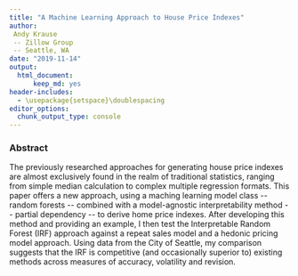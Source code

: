 ```yaml
---
title: "A Machine Learning Approach to House Price Indexes"
author: 
 Andy Krause
 -- Zillow Group
 -- Seattle, WA
date: "2019-11-14"
output: 
  html_document:
      keep_md: yes
header-includes:
  - \usepackage{setspace}\doublespacing
editor_options: 
  chunk_output_type: console
---
```








### Abstract

The previously researched approaches for generating house price indexes are almost exclusively found in the realm of traditional statistics, ranging from simple median calculation to complex multiple regression formats. This paper offers a new approach, using a maching learning model class -- random forests -- combined with a model-agnostic interpretability method -- partial dependency -- to derive home price indexes. After developing this method and providing an example, I then test the Interpretable Random Forest (IRF) approach against a repeat sales model and a hedonic pricing model approach.  Using data from the City of Seattle, my comparison suggests that the IRF is competitive (and occasionally superior to) existing methods across measures of accuracy, volatility and revision.

